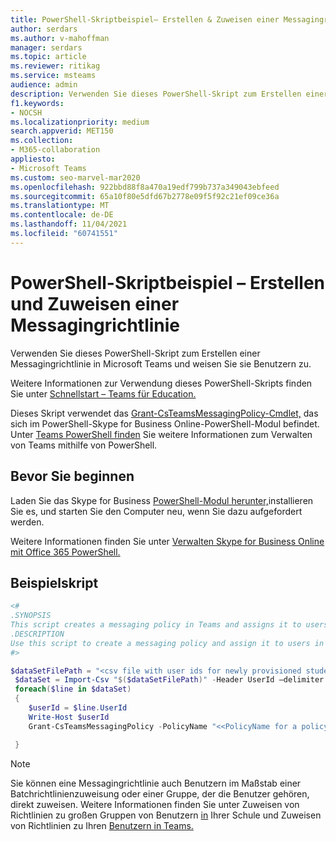 ```yaml
---
title: PowerShell-Skriptbeispiel– Erstellen & Zuweisen einer Messagingrichtlinie
author: serdars
ms.author: v-mahoffman
manager: serdars
ms.topic: article
ms.reviewer: ritikag
ms.service: msteams
audience: admin
description: Verwenden Sie dieses PowerShell-Skript zum Erstellen einer Messagingrichtlinie in Teams und weisen Sie sie Benutzern in Ihrer Organisation zu.
f1.keywords:
- NOCSH
ms.localizationpriority: medium
search.appverid: MET150
ms.collection:
- M365-collaboration
appliesto:
- Microsoft Teams
ms.custom: seo-marvel-mar2020
ms.openlocfilehash: 922bbd88f8a470a19edf799b737a349043ebfeed
ms.sourcegitcommit: 65a10f80e5dfd67b2778e09f5f92c21ef09ce36a
ms.translationtype: MT
ms.contentlocale: de-DE
ms.lasthandoff: 11/04/2021
ms.locfileid: "60741551"
---
```

# <a name="powershell-script-sample---create-and-assign-a-messaging-policy"></a>PowerShell-Skriptbeispiel – Erstellen und Zuweisen einer Messagingrichtlinie

Verwenden Sie dieses PowerShell-Skript zum Erstellen einer Messagingrichtlinie in Microsoft Teams und weisen Sie sie Benutzern zu. 

Weitere Informationen zur Verwendung dieses PowerShell-Skripts finden Sie unter [Schnellstart – Teams für Education.](../teams-quick-start-edu.yml)

Dieses Skript verwendet das [Grant-CsTeamsMessagingPolicy-Cmdlet,](/powershell/module/skype/grant-csteamsmessagingpolicy) das sich im PowerShell-Skype for Business Online-PowerShell-Modul befindet. Unter [Teams PowerShell finden](../teams-powershell-overview.md) Sie weitere Informationen zum Verwalten von Teams mithilfe von PowerShell.


## <a name="before-you-start"></a>Bevor Sie beginnen

Laden Sie das Skype for Business [PowerShell-Modul herunter,](https://www.microsoft.com/download/details.aspx?id=39366)installieren Sie es, und starten Sie den Computer neu, wenn Sie dazu aufgefordert werden.

Weitere Informationen finden Sie unter [Verwalten Skype for Business Online mit Office 365 PowerShell.](/office365/enterprise/powershell/manage-skype-for-business-online-with-office-365-powershell)

## <a name="sample-script"></a>Beispielskript

```powershell
<#
.SYNOPSIS
This script creates a messaging policy in Teams and assigns it to users.
.DESCRIPTION
Use this script to create a messaging policy and assign it to users in your organization.
#>

$dataSetFilePath = "<csv file with user ids for newly provisioned students> "
 $dataSet = Import-Csv "$($dataSetFilePath)" -Header UserId –delimiter ","
 foreach($line in $dataSet)
 {
    $userId = $line.UserId
    Write-Host $userId
    Grant-CsTeamsMessagingPolicy -PolicyName "<<PolicyName for a policy created with Chat Off>>" -Identity $userId

 }
```

> [!NOTE]
> Sie können eine Messagingrichtlinie auch Benutzern im Maßstab einer Batchrichtlinienzuweisung oder einer Gruppe, der die Benutzer gehören, direkt zuweisen. Weitere Informationen finden Sie unter Zuweisen von Richtlinien zu großen Gruppen von Benutzern [in](../batch-group-policy-assignment-edu.md) Ihrer Schule und Zuweisen von Richtlinien zu Ihren [Benutzern in Teams.](../policy-assignment-overview.md)